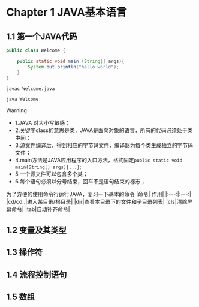 # Chapter 1 JAVA基本语言
## 1.1 第一个JAVA代码

```java
public class Welcome {

	public static void main (String[] args){
		System.out.println("hello world");
	}
}
```

`javac Welcome.java`

`java Welcome`

> [!WARNING]
> - 1.JAVA 对大小写敏感；
> - 2.关键字class的意思是类，JAVA是面向对象的语言，所有的代码必须处于类中间；
> - 3.源文件编译后，得到相应的字节码文件，编译器为每个类生成独立的字节码文件；
> - 4.main方法是JAVA应用程序的入口方法，格式固定`public static void main(String[] args){...}`;
> - 5.一个源文件可以包含多个类；
> - 6.每个语句必须以分号结束，回车不是语句结束的标志；

为了方便的使用命令行运行JAVA，复习一下基本的命令
|命令| 作用|
|:---:|:---:|
|cd/cd..|进入某目录/根目录|
|dir|查看本目录下的文件和子目录列表|
|cls|清除屏幕命令|
|tab|自动补齐命令|


## 1.2 变量及其类型


## 1.3 操作符

## 1.4 流程控制语句

## 1.5 数组



